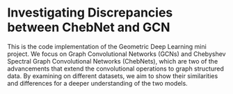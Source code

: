 # Investigating Discrepancies between ChebNet and GCN
This is the code implementation of the Geometric Deep Learning mini project.
We focus on Graph Convolutional Networks (GCNs) and Chebyshev Spectral Graph Convolutional Networks (ChebNets), which are two of the advancements that extend the convolutional operations to graph structured data. By examining on different datasets, we aim to show their similarities and differences for a deeper understanding of the two models.

